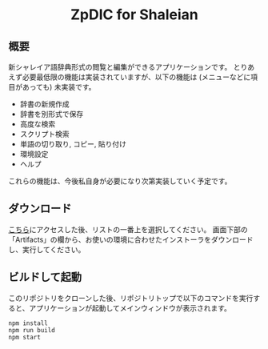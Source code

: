 <div align="center">
<h1>ZpDIC for Shaleian</h1>
</div>


## 概要
新シャレイア語辞典形式の閲覧と編集ができるアプリケーションです。
とりあえず必要最低限の機能は実装されていますが、以下の機能は (メニューなどに項目があっても) 未実装です。

- 辞書の新規作成
- 辞書を別形式で保存
- 高度な検索
- スクリプト検索
- 単語の切り取り, コピー, 貼り付け
- 環境設定
- ヘルプ

これらの機能は、今後私自身が必要になり次第実装していく予定です。

## ダウンロード
[こちら](https://github.com/Ziphil/ZpdicShaleian/actions/workflows/deploy.yml)にアクセスした後、リストの一番上を選択してください。
画面下部の「Artifacts」の欄から、お使いの環境に合わせたインストーラをダウンロードし、実行してください。

## ビルドして起動
このリポジトリをクローンした後、リポジトリトップで以下のコマンドを実行すると、アプリケーションが起動してメインウィンドウが表示されます。
```
npm install
npm run build
npm start
```